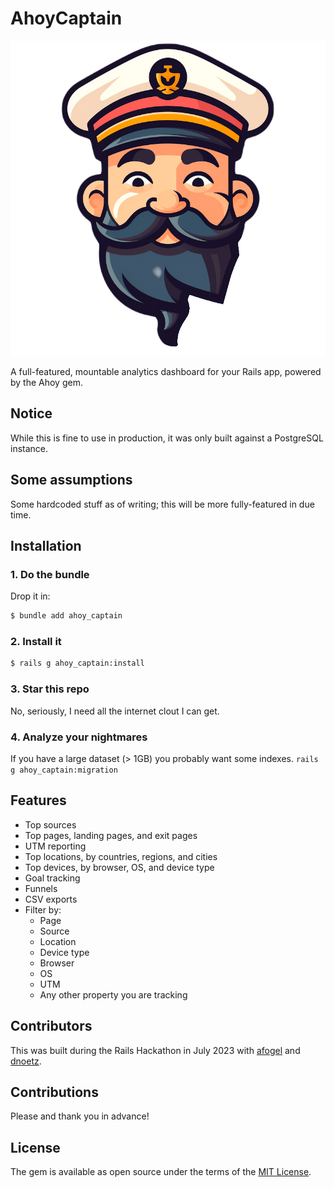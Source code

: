 # AhoyCaptain

<img src="logo.png" />

A full-featured, mountable analytics dashboard for your Rails app, powered by the Ahoy gem.

## Notice

While this is fine to use in production, it was only built against a PostgreSQL instance.

## Some assumptions

Some hardcoded stuff as of writing; this will be more fully-featured in due time.

## Installation

### 1. Do the bundle

Drop it in:

```bash
$ bundle add ahoy_captain
```

### 2. Install it

```bash
$ rails g ahoy_captain:install
```

### 3. Star this repo

No, seriously, I need all the internet clout I can get.

### 4. Analyze your nightmares

If you have a large dataset (> 1GB) you probably want some indexes. `rails g ahoy_captain:migration`

## Features

* Top sources
* Top pages, landing pages, and exit pages
* UTM reporting
* Top locations, by countries, regions, and cities
* Top devices, by browser, OS, and device type
* Goal tracking
* Funnels
* CSV exports
* Filter by:
    * Page
    * Source
    * Location
    * Device type
    * Browser
    * OS
    * UTM
    * Any other property you are tracking

## Contributors

This was built during the Rails Hackathon in July 2023 with [afogel](https://github.com/afogel) and [dnoetz](https://github.com/dnoetz).

## Contributions

Please and thank you in advance!

## License

The gem is available as open source under the terms of the [MIT License](https://opensource.org/licenses/MIT).

